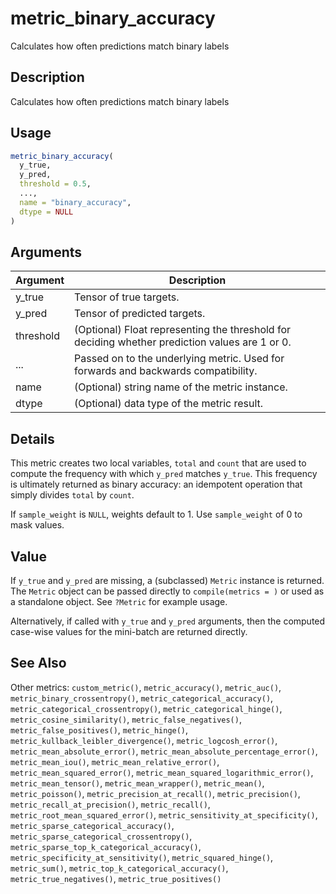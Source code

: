 # metric_binary_accuracy


Calculates how often predictions match binary labels




## Description

Calculates how often predictions match binary labels





## Usage
```r
metric_binary_accuracy(
  y_true,
  y_pred,
  threshold = 0.5,
  ...,
  name = "binary_accuracy",
  dtype = NULL
)
```




## Arguments


Argument      |Description
------------- |----------------
y_true | Tensor of true targets.
y_pred | Tensor of predicted targets.
threshold | (Optional) Float representing the threshold for deciding whether prediction values are 1 or 0.
... | Passed on to the underlying metric. Used for forwards and backwards compatibility.
name | (Optional) string name of the metric instance.
dtype | (Optional) data type of the metric result.




## Details

This metric creates two local variables, ``total`` and ``count`` that are used to
compute the frequency with which ``y_pred`` matches ``y_true``. This frequency is
ultimately returned as binary accuracy: an idempotent operation that simply
divides ``total`` by ``count``.

If ``sample_weight`` is ``NULL``, weights default to 1.
Use ``sample_weight`` of 0 to mask values.





## Value

If ``y_true`` and ``y_pred`` are missing, a (subclassed) ``Metric``
instance is returned. The ``Metric`` object can be passed directly to
``compile(metrics = )`` or used as a standalone object. See ``?Metric`` for
example usage.

Alternatively, if called with ``y_true`` and ``y_pred`` arguments, then the
computed case-wise values for the mini-batch are returned directly.






## See Also

Other metrics: 
`custom_metric()`,
`metric_accuracy()`,
`metric_auc()`,
`metric_binary_crossentropy()`,
`metric_categorical_accuracy()`,
`metric_categorical_crossentropy()`,
`metric_categorical_hinge()`,
`metric_cosine_similarity()`,
`metric_false_negatives()`,
`metric_false_positives()`,
`metric_hinge()`,
`metric_kullback_leibler_divergence()`,
`metric_logcosh_error()`,
`metric_mean_absolute_error()`,
`metric_mean_absolute_percentage_error()`,
`metric_mean_iou()`,
`metric_mean_relative_error()`,
`metric_mean_squared_error()`,
`metric_mean_squared_logarithmic_error()`,
`metric_mean_tensor()`,
`metric_mean_wrapper()`,
`metric_mean()`,
`metric_poisson()`,
`metric_precision_at_recall()`,
`metric_precision()`,
`metric_recall_at_precision()`,
`metric_recall()`,
`metric_root_mean_squared_error()`,
`metric_sensitivity_at_specificity()`,
`metric_sparse_categorical_accuracy()`,
`metric_sparse_categorical_crossentropy()`,
`metric_sparse_top_k_categorical_accuracy()`,
`metric_specificity_at_sensitivity()`,
`metric_squared_hinge()`,
`metric_sum()`,
`metric_top_k_categorical_accuracy()`,
`metric_true_negatives()`,
`metric_true_positives()`



